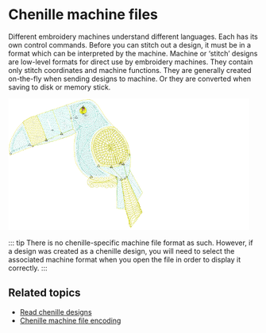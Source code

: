 # Chenille machine files

Different embroidery machines understand different languages. Each has its own control commands. Before you can stitch out a design, it must be in a format which can be interpreted by the machine. Machine or ‘stitch’ designs are low-level formats for direct use by embroidery machines. They contain only stitch coordinates and machine functions. They are generally created on-the-fly when sending designs to machine. Or they are converted when saving to disk or memory stick.

![ChenilleMachineFile.png](assets/ChenilleMachineFile.png)

::: tip
There is no chenille-specific machine file format as such. However, if a design was created as a chenille design, you will need to select the associated machine format when you open the file in order to display it correctly.
:::

## Related topics

- [Read chenille designs](Read_chenille_designs)
- [Chenille machine file encoding](Chenille_machine_file_encoding)
